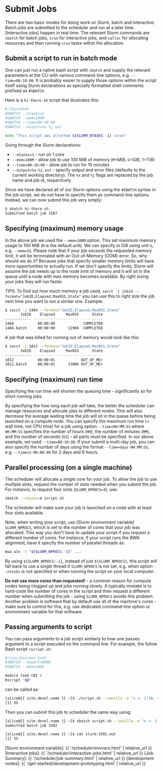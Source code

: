 # Submit Jobs

There are two basic modes for doing work on Slurm, batch and interactive.  Batch jobs are submitted to the scheduler and run at a later time.  [Interactive jobs] happen in real time.  The relevant Slurm commands are `sbatch` for batch jobs, `srun` for interactive jobs, and `salloc` for allocating resources and then running `srun` tasks within the allocation. 


## Submit a script to run in batch mode

One can just run a native bash script with `sbatch` and supply the relevant parameters at the CLI with various command-line options, e.g. `--time=00:10:00`.
It is probably easier to supply those options within the script itself using Slurm declarations as specially formatted shell comments prefixed as `#SBATCH`. 

Here is a `hi-there.sh` script that illustrates this:

```sh
#!/bin/bash
#SBATCH --ntasks=1
#SBATCH --mem=100M
#SBATCH --time=00:10:00
#SBATCH --output=%x-%j.out

echo "This script was allotted ${SLURM_NTASKS:-1} cores"
```

Going through the Slurm declarations:

* `--ntasks=1` - run on 1 core
* `--mem=100M` - allow job to use 100 MiB of memory (`M`=MiB, `G`=GiB, `T`=TiB)
* `--time=00:10:00` - allow job to run for 10 minutes
* `--output=%x-%j.out` - specify output and error files (defaults to the current working directory). The `%x` and `%j` flags are replaced by the job name and job id, respectively

Since we have declared all of our Slurm options using the `#SBATCH` syntax in the job script, we do not have to specify them as command-line options.  Instead, we can now submit this job very simply:

```sh
$ sbatch hi-there.sh
Submitted batch job 1507
```

## Specifying (maximum) memory usage

In the above job we used the `--mem=100M` option. This set maximum memory usage to 100 MiB (`M` is the default unit). We can specify in GiB using unit `G`, e.g. `--mem=2G`. 
Please note that if your job *exceeds* the requested memory limit, it will be terminated with an Out-of-Memory (OOM) error. So, why should we do it? Because jobs that specify smaller memory limits will have more opportunities to actually run. If we don't specify the limits, Slurm will assume the job needs up to the node limit of memory and it will sit in the queue until a node with max memory becomes available. By right sizing your jobs they will run faster.

_TIPS_: To find out how much memory a job used, `sacct -j jobid --format="JobID,Elapsed,MaxRSS,State"` you can use this to right size the job next time you want to run a similar one.  Example:

```sh
$ sacct -j 1484 --format="JobID,Elapsed,MaxRSS,State"
       JobID    Elapsed     MaxRSS      State 
------------ ---------- ---------- ---------- 
1484           00:00:00             COMPLETED 
1484.batch     00:00:00      1196K  COMPLETED 
```

A job that was killed for running out of memory would look like this:
```sh
$ sacct -j 1012 --format="JobID,Elapsed,MaxRSS,State"
       JobID    Elapsed     MaxRSS      State 
------------ ---------- ---------- ---------- 
1012           00:00:01            OUT_OF_ME+ 
1012.batch     00:00:01      1380K OUT_OF_ME+ 
```


## Specifying (maximum) run time

<div class="alert alert-info" role="alert">
Specifying the run time will shorten the queuing time - significantly so for short running jobs.
</div>

By specifying the how long each job will take, the better the scheduler can manage resources and allocate jobs to different nodes.  This will also decrease the average waiting time the job will sit in the queue before being launched on a compute node.  You can specify the maximum run time (= wall time, not CPU time) for a job using option `--time=HH:MM:SS` where `HH:MM:SS` specifies the number of hours (`HH`), the number of minutes (`MM`), and the number of seconds (`SS`) - all parts must be specified.  In our above example, we used `--time=00:10:00`.  If your submit a multi-day job, you can also specify the number of days using the format `--time=days-HH:MM:SS`, e.g. `--time=2-06:00:00` for 2 days and 6 hours.


<!--
## Using local scratch storage

Each compute node has {{ site.data.specs.local_scratch_size_min }}-{{ site.data.specs.local_scratch_size_max }} TiB of [local scratch storage]({{ '/about/specs.html#scratch-storage' | relative_url }}) which is fast and ideal for temporary, intermediate data files that are only needed for the length of a job.  This scratch storage is unique to each machine and shared among all users and jobs running on the same machine. 

<div class="alert alert-warning" role="alert">
Please please <a href="using-local-scratch.html">cleanup local scratch afterward</a>.  This maximizes the chance for compute nodes having enough available space, reduces the queuing times, and minimizes the risk for running out of local scratch.
</div>
-->


## Parallel processing (on a single machine)

The scheduler will allocate a single core for your job.  To allow the job to use multiple slots, request the number of slots needed when you submit the job.  For instance, to request four slots (`SLURM_NPROCS=4`), use:
```sh
sbatch --ntasks=4 script.sh
```
The scheduler will make sure your job is launched on a node with at least four slots available.

Note, when writing your script, use [Slurm environment variable] `SLURM_NPROCS`, which is set to the number of cores that your job was allocated.  This way you don't have to update your script if you request a different number of cores.  For instance, if your script runs the BWA alignment, have it specify the number of parallel threads as:

```sh
bwa aln -t "${SLURM_NPROCS:-1}" ...
```

By using `${SLURM_NPROCS:-1}`, instead of just `${SLURM_NPROCS}`, this script will fall back to use a single thread if `SLURM_NPROCS` is not set, e.g. when option `--ntasks` is not specified or when running the script on your local computer.


<div class="alert alert-danger" role="alert">
<strong>Do not use more cores than requested!</strong> - a common reason for compute nodes being clogged up and jobs running slowly.  A typically mistake is to hard-code the number of cores in the script and then request a different number when submitting the job - using <code>SLURM_NPROCS</code> avoids this problem.  Another problem is software that by default use all of the machine's cores - make sure to control for this, e.g. use dedicated command-line option or environment variable for that software.
</div>


## Passing arguments to script

You can pass arguments to a job script similarly to how one passes argument to a script executed on the command line.  For example, the follow Bash script `rscript.sh`:

```sh
#!/usr/bin/env bash
#SBATCH --export=NONE
#SBATCH --mem=10mb 

module load CBI r
Rscript "$@"
```

can be called as:

```sh
[alice@{{ site.devel.name }} ~]$ ./script.sh --vanilla -e "x <- 1:10; sum(x)"
[1] 55
```

Then you can submit this job to scheduler the same way using:

```sh
[alice@{{ site.devel.name }} ~]$ sbatch script.sh --vanilla -e "x <- 1:10; sum(x)"
Submitted batch job 3302

[alice@{{ site.devel.name }} ~]$ cat slurm-3302.out
[1] 55
```


<!--

## MPI: Parallel processing via Hybrid MPI (multi-threaded multi-node MPI jobs)

{{ site.cluster.name }} provides a special MPI parallel environment (PE) called `mpi-8` that allocates exactly eight (8) slots per node across one or more compute nodes.  For instance, to request a Hybrid MPI job with in total forty slots (`NSLOTS=40`), submit it as:

```sh
qsub -pe mpi-8 40 hybrid_mpi.sh
```
and make sure that the script (here `hybrid_mpi.sh`) exports `OMP_NUM_THREADS=8` (the eight slots per node) and then launches the MPI application using `mpirun -np $NHOSTS /path/to/the_app` where `NHOSTS` is automatically set by SGE (here `NHOSTS=5`):

```sh
# !/usr/bin/env bash

module load mpi
export OMP_NUM_THREADS=8
mpirun -np $NHOSTS /path/to/the_app
```

<div class="alert alert-warning" role="alert">
Note that mpi-8 jobs must request a multiple of exactly eight (8) slots.  If <code>NSLOTS</code> is not a multiple of eight, then the job will be stuck in the queue forever and never run.
</div>

_Comment_: MPI stands for ['Message Passing Interface'](https://en.wikipedia.org/wiki/Message_Passing_Interface).
-->


[Slurm environment variable]: {{ '/scheduler/envvars.html' | relative_url }}
[Interactive jobs]: {{ '/scheduler/interactive-jobs.html' | relative_url }}
[Job Summary]: {{ '/scheduler/job-summary.html' | relative_url }}
[development nodes]: {{ '/get-started/development-prototyping.html' | relative_url }}
